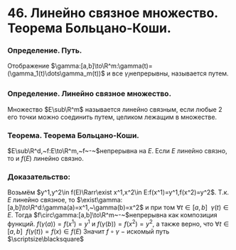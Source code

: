 # 46. Линейно связное множество. Теорема Больцано-Коши.

### Определение. Путь.
Отображение $\gamma:[a,b]\to\R^m:\gamma(t)=(\gamma_1(t)\dots\gamma_m(t))$ и все $\gamma_{i}$непрерывны, называется путем.

### Определение. Линейно связное множество.
Множество $E\sub\R^m$ называется линейно связным, если любые $2$ его точки можно соединить путем, целиком лежащим в множестве.

### Теорема. Теорема Больцано-Коши.
$E\sub\R^d,~f:E\to\R^m,~f~-~$непрерывна на $E$.
Если $E$ линейно связно, то и $f(E)$ линейно связно.

### Доказательство:
Возьмём $y^1,y^2\in f(E)\Rarr\exist x^1,x^2\in E:f(x^1)=y^1,f(x^2)=y^2$. 
Т.к. $E$ линейно связное, то $\exist\gamma:[a,b]\to\R^d:\gamma(a)=x^1,~\gamma(b)=x^2$ и при том $\forall t\in[a,b]~~\gamma(t)\in E$.
Тогда $f\circ\gamma:[a,b]\to\R^m~-~$непрерывна как композиция функций.
$f(\gamma(a))=f(x^1)=y^1$ и $f(\gamma(b))=f(x^2)=y^2$, а также верно, что $\forall t\in[a,b]~~f(\gamma(t))={f(x)}\in f(E)$
Значит $f\circ\gamma~-~$искомый путь  $\scriptsize\blacksquare$